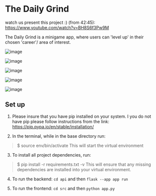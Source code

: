 # The Daily Grind
watch us present this project :) (from 42:45): https://www.youtube.com/watch?v=BH8S6f3Pw9M

The Daily Grind is a minigame app, where users can 'level up' in their chosen 'career'/ area of interest.

![image](https://github.com/KatieAnthon/The_daily_grind_game/assets/94082001/f296c213-6d11-4d3d-8315-ae3b04b66d87)

![image](https://github.com/KatieAnthon/The_daily_grind_game/assets/94082001/ea49d915-2d4a-455b-a684-9a79a36a1d69)

![image](https://github.com/KatieAnthon/The_daily_grind_game/assets/94082001/1343a38d-406d-4c9f-9415-9e84e88ddac6)

![image](https://github.com/KatieAnthon/The_daily_grind_game/assets/94082001/b6bc5ee7-b7e7-4981-8a92-74a0b9af1e8f)

![image](https://github.com/KatieAnthon/The_daily_grind_game/assets/94082001/8421ea26-f803-4e50-bd02-85de723e2bc5)





## Set up 

1. Please insure that you have pip installed on your system. I you do not have pip please follow instructions from the link: https://pip.pypa.io/en/stable/installation/

2. In the terminal, while in the base directory run:
> $ source env/bin/activate 
This will start the virtual environment

3. To install all project dependencies, run: 
> $ pip install -r requirements.txt -v
This will ensure that any missing dependencies are installed into your virtual environment.
>

4. To run the backend:
`cd api` and then
`flask --app app run`

5. To run the frontend:
`cd src` and then
`python app.py`
